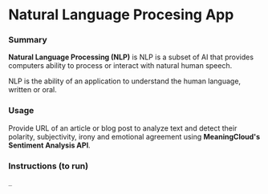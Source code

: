 # Natural Language Procesing App

### Summary

**Natural Language Processing (NLP)** is NLP is a subset of AI that provides computers ability to process or interact with natural human speech.

NLP is the ability of an application to understand the human language, written or oral.

### Usage

Provide URL of an article or blog post to analyze text and detect their polarity, subjectivity, irony and emotional agreement using **MeaningCloud's Sentiment Analysis API**.

### Instructions (to run)

`_`
